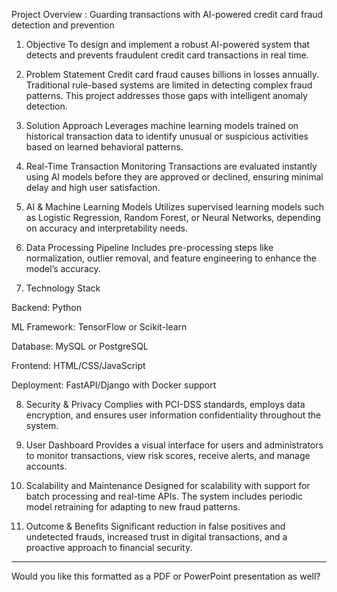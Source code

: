 Project Overview : Guarding transactions with AI-powered credit card fraud detection and prevention

1. Objective
To design and implement a robust AI-powered system that detects and prevents fraudulent credit card transactions in real time.


2. Problem Statement
Credit card fraud causes billions in losses annually. Traditional rule-based systems are limited in detecting complex fraud patterns. This project addresses those gaps with intelligent anomaly detection.


3. Solution Approach
Leverages machine learning models trained on historical transaction data to identify unusual or suspicious activities based on learned behavioral patterns.


4. Real-Time Transaction Monitoring
Transactions are evaluated instantly using AI models before they are approved or declined, ensuring minimal delay and high user satisfaction.


5. AI & Machine Learning Models
Utilizes supervised learning models such as Logistic Regression, Random Forest, or Neural Networks, depending on accuracy and interpretability needs.


6. Data Processing Pipeline
Includes pre-processing steps like normalization, outlier removal, and feature engineering to enhance the model’s accuracy.


7. Technology Stack

Backend: Python

ML Framework: TensorFlow or Scikit-learn

Database: MySQL or PostgreSQL

Frontend: HTML/CSS/JavaScript

Deployment: FastAPI/Django with Docker support



8. Security & Privacy
Complies with PCI-DSS standards, employs data encryption, and ensures user information confidentiality throughout the system.


9. User Dashboard
Provides a visual interface for users and administrators to monitor transactions, view risk scores, receive alerts, and manage accounts.


10. Scalability and Maintenance
Designed for scalability with support for batch processing and real-time APIs. The system includes periodic model retraining for adapting to new fraud patterns.


11. Outcome & Benefits
Significant reduction in false positives and undetected frauds, increased trust in digital transactions, and a proactive approach to financial security.




---

Would you like this formatted as a PDF or PowerPoint presentation as well?
